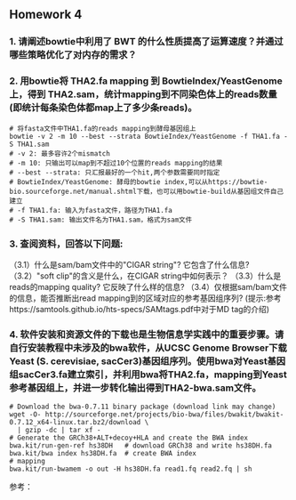 ## Homework 4    

### 1. 请阐述bowtie中利用了 BWT 的什么性质提高了运算速度？并通过哪些策略优化了对内存的需求？
    

### 2. 用bowtie将 THA2.fa mapping 到 BowtieIndex/YeastGenome 上，得到 THA2.sam，统计mapping到不同染色体上的reads数量(即统计每条染色体都map上了多少条reads)。

```
# 将fasta文件中THA1.fa的reads mapping到酵母基因组上
bowtie -v 2 -m 10 --best --strata BowtieIndex/YeastGenome -f THA1.fa -S THA1.sam
# -v 2: 最多容许2个mismatch
# -m 10: 只输出可以map到不超过10个位置的reads mapping的结果
# --best --strata: 只汇报最好的一个hit,两个参数需要同时指定
# BowtieIndex/YeastGenome: 酵母的bowtie index,可以从https://bowtie-bio.sourceforge.net/manual.shtml下载，也可以用bowtie-build从基因组文件自己建立
# -f THA1.fa: 输入为fasta文件，路径为THA1.fa
# -S THA1.sam: 输出文件名为THA1.sam，格式为sam文件
```


### 3. 查阅资料，回答以下问题:   
（3.1）什么是sam/bam文件中的"CIGAR string"? 它包含了什么信息?
（3.2）"soft clip"的含义是什么，在CIGAR string中如何表示？
（3.3）什么是reads的mapping quality? 它反映了什么样的信息?
（3.4）仅根据sam/bam文件的信息，能否推断出read mapping到的区域对应的参考基因组序列? (提示:参考https://samtools.github.io/hts-specs/SAMtags.pdf中对于MD tag的介绍)

### 4. 软件安装和资源文件的下载也是生物信息学实践中的重要步骤。请自行安装教程中未涉及的bwa软件，从UCSC Genome Browser下载Yeast (S. cerevisiae, sacCer3)基因组序列。使用bwa对Yeast基因组sacCer3.fa建立索引，并利用bwa将THA2.fa，mapping到Yeast参考基因组上，并进一步转化输出得到THA2-bwa.sam文件。   

```
# Download the bwa-0.7.11 binary package (download link may change)
wget -O- http://sourceforge.net/projects/bio-bwa/files/bwakit/bwakit-0.7.12_x64-linux.tar.bz2/download \
  | gzip -dc | tar xf -
# Generate the GRCh38+ALT+decoy+HLA and create the BWA index
bwa.kit/run-gen-ref hs38DH   # download GRCh38 and write hs38DH.fa
bwa.kit/bwa index hs38DH.fa  # create BWA index
# mapping
bwa.kit/run-bwamem -o out -H hs38DH.fa read1.fq read2.fq | sh
```


参考：   


